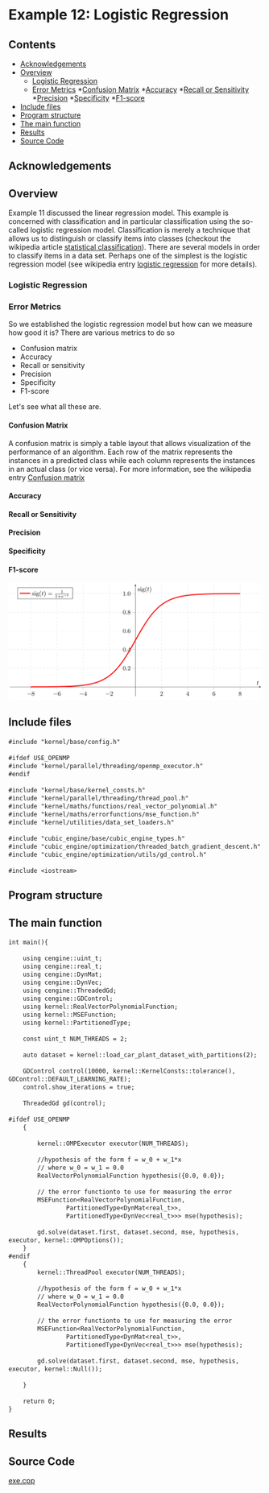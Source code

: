 # Example 12: Logistic Regression 

## Contents
* [Acknowledgements](#ackw)
* [Overview](#overview) 
	* [Logistic Regression](#logistic_regression)
	* [Error Metrics](#error_metrics)
		*[Confusion Matrix](#confusion_matrix)
		*[Accuracy](#accuracy)
		*[Recall or Sensitivity](#recall_or_Sensitivity)
		*[Precision](#precision)
		*[Specificity](#specificity)
		*[F1-score](#f1_score)
* [Include files](#include_files)
* [Program structure](#prg_struct)
* [The main function](#m_func)
* [Results](#results)
* [Source Code](#source_code)

## <a name="ackw"></a>  Acknowledgements

## <a name="overview"></a> Overview

Example 11 discussed the linear regression model. This example is concerned with classification and in particular classification using
the so-called logistic regression model. Classification is merely a technique that allows us to distinguish or classify items into
classes (checkout the wikipedia article <a href="https://en.wikipedia.org/wiki/Statistical_classification">statistical classification</a>).
There are several models in order to classify items in a data set. Perhaps one of the simplest  is the logistic regression 
model (see wikipedia entry <a href="https://en.wikipedia.org/wiki/Logistic_regression">logistic regression</a> for more details). 

### <a name="logistic_regression"></a> Logistic Regression

### <a name="error_metrics"></a> Error Metrics

So we established the logistic regression model but how can we measure how good it is? There are various metrics to do so

- Confusion matrix
- Accuracy
- Recall or sensitivity
- Precision
- Specificity
- F1-score

Let's see what all these are. 

#### <a name="confusion_matrix"></a> Confusion Matrix

A confusion matrix is simply  a table layout that allows visualization of the performance of an algorithm. 
Each row of the matrix represents the instances in a predicted class while each column represents the instances in an actual class (or vice versa).
For more information, see the wikipedia entry <a href="https://en.wikipedia.org/wiki/Confusion_matrix">Confusion matrix</a> 

#### <a name="accuracy"></a> Accuracy

#### <a name="recall_or_Sensitivity"></a> Recall or Sensitivity

#### <a name="precision"></a> Precision

#### <a name="specificity"></a> Specificity


#### <a name="f1_score"></a> F1-score


![Sigmoid Function](sigmoid_func.png)

## <a name="include_files"></a> Include files

```
#include "kernel/base/config.h"

#ifdef USE_OPENMP
#include "kernel/parallel/threading/openmp_executor.h"
#endif

#include "kernel/base/kernel_consts.h"
#include "kernel/parallel/threading/thread_pool.h"
#include "kernel/maths/functions/real_vector_polynomial.h"
#include "kernel/maths/errorfunctions/mse_function.h"
#include "kernel/utilities/data_set_loaders.h"

#include "cubic_engine/base/cubic_engine_types.h"
#include "cubic_engine/optimization/threaded_batch_gradient_descent.h"
#include "cubic_engine/optimization/utils/gd_control.h"

#include <iostream>

```
## <a name="prg_struct"></a> Program structure

## <a name="m_func"></a> The main function

```
int main(){

    using cengine::uint_t;
    using cengine::real_t;
    using cengine::DynMat;
    using cengine::DynVec;
    using cengine::ThreadedGd;
    using cengine::GDControl;
    using kernel::RealVectorPolynomialFunction;
    using kernel::MSEFunction;
    using kernel::PartitionedType;

    const uint_t NUM_THREADS = 2;

    auto dataset = kernel::load_car_plant_dataset_with_partitions(2);

    GDControl control(10000, kernel::KernelConsts::tolerance(), GDControl::DEFAULT_LEARNING_RATE);
    control.show_iterations = true;

    ThreadedGd gd(control);

#ifdef USE_OPENMP
    {

        kernel::OMPExecutor executor(NUM_THREADS);

        //hypothesis of the form f = w_0 + w_1*x
        // where w_0 = w_1 = 0.0
        RealVectorPolynomialFunction hypothesis({0.0, 0.0});

        // the error functionto to use for measuring the error
        MSEFunction<RealVectorPolynomialFunction,
                PartitionedType<DynMat<real_t>>,
                PartitionedType<DynVec<real_t>>> mse(hypothesis);

        gd.solve(dataset.first, dataset.second, mse, hypothesis, executor, kernel::OMPOptions());
    }
#endif
    {
        kernel::ThreadPool executor(NUM_THREADS);

        //hypothesis of the form f = w_0 + w_1*x
        // where w_0 = w_1 = 0.0
        RealVectorPolynomialFunction hypothesis({0.0, 0.0});

        // the error functionto to use for measuring the error
        MSEFunction<RealVectorPolynomialFunction,
                PartitionedType<DynMat<real_t>>,
                PartitionedType<DynVec<real_t>>> mse(hypothesis);

        gd.solve(dataset.first, dataset.second, mse, hypothesis, executor, kernel::Null());

    }
        
    return 0;
}

```

## <a name="results"></a> Results

## <a name="source_code"></a> Source Code

<a href="../exe.cpp">exe.cpp</a>
